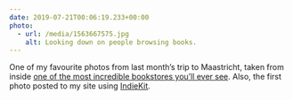```yaml
---
date: 2019-07-21T00:06:19.233+00:00
photo:
  - url: /media/1563667575.jpg
    alt: Looking down on people browsing books.
---
```

One of my favourite photos from last month’s trip to Maastricht, taken from inside [one of the most incredible bookstores you’ll ever see](https://www.atlasobscura.com/places/selexyz-dominicanen). Also, the first photo posted to my site using [IndieKit](https://paulrobertlloyd.github.io/indiekit/).
